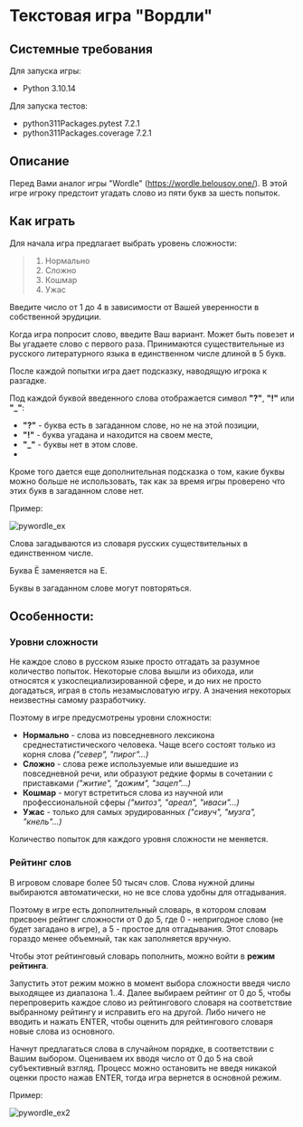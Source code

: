 # Текстовая игра "Вордли"

## Системные требования

Для запуска игры:
- Python 3.10.14

Для запуска тестов:
- python311Packages.pytest 7.2.1
- python311Packages.coverage 7.2.1

## Описание


Перед Вами аналог игры "Wordle" (https://wordle.belousov.one/).
В этой игре игроку предстоит угадать слово из пяти букв за шесть попыток.

## Как играть

Для начала игра предлагает выбрать уровень сложности:

>1. Нормально
>2. Сложно
>3. Кошмар
>4. Ужас


Введите число от 1 до 4 в зависимости от Вашей уверенности в собственной эрудиции.


Когда игра попросит слово, введите Ваш вариант. Может быть повезет и Вы угадаете слово с первого раза. Принимаются существительные из русского литературного языка в единственном числе длиной в 5 букв.


После каждой попытки игра дает подсказку, наводящую игрока к разгадке.

Под каждой буквой введенного слова отображается символ __"?"__, __"!"__ или __"_"__:
- __"?"__ - буква есть в загаданном слове, но не на этой позиции,
- __"!"__ - буква угадана и находится на своем месте,
- __"_"__ - буквы нет в этом слове.
- 
Кроме того дается еще дополнительная подсказка о том, какие буквы можно больше не использовать, так как за время игры проверено что этих букв в загаданном слове нет.

Пример:

![pywordle_ex](https://github.com/PyDevIll/pyWordle/assets/169006885/e477f0a9-0b2b-46a6-9f34-525676ef656f)

Слова загадываются из словаря русских существительных в единственном числе.

Буква Ё заменяется на Е.

Буквы в загаданном слове могут повторяться.



## Особенности:

### Уровни сложности

Не каждое слово в русском языке просто отгадать за разумное количество попыток. Некоторые слова вышли из обихода, или относятся к узкоспециализированной сфере, и до них не просто догадаться, играя в столь незамысловатую игру. А значения некоторых неизвестны самому разработчику.

Поэтому в игре предусмотрены уровни сложности:
 - __Нормально__ - слова из повседневного лексикона среднестатистического человека. Чаще всего состоят только из корня слова _("север", "пирог"...)_
 - __Сложно__ - слова реже используемые или вышедшие из повседневной речи, или образуют редкие формы в сочетании с приставками _("житие", "дожим", "зацеп"...)_
 - __Кошмар__ - могут встретиться слова из научной или профессиональной сферы _("митоз", "ареал", "иваси"...)_
 - __Ужас__ - только для самых эрудированных _("сивуч", "музга", "кнель"...)_

Количество попыток для каждого уровня сложности не меняется.

### Рейтинг слов

В игровом словаре более 50 тысяч слов. Слова нужной длины выбираются автоматически, но не все слова удобны для отгадывания.

Поэтому в игре есть дополнительный словарь, в котором словам присвоен рейтинг сложности от 0 до 5, где 0 - непригодное слово (не будет загадано в игре), а 5 - простое для отгадывания.
Этот словарь гораздо менее объемный, так как заполняется вручную.

Чтобы этот рейтинговый словарь пополнить, можно войти в __режим рейтинга__.

Запустить этот режим можно в момент выбора сложности введя число выходящее из диапазона 1..4. Далее выбираем рейтинг от 0 до 5, чтобы перепроверить каждое слово из рейтингового словаря на соответствие выбранному рейтингу и исправить его на другой.
Либо ничего не вводить и нажать ENTER, чтобы оценить для рейтингового словаря новые слова из основного.

Начнут предлагаться слова в случайном порядке, в соответствии с Вашим выбором. Оцениваем их вводя число от 0 до 5 на свой субъективный взгляд. Процесс можно остановить не введя никакой оценки просто нажав ENTER, тогда игра вернется в основной режим.

Пример:

![pywordle_ex2](https://github.com/PyDevIll/pyWordle/assets/169006885/b203627b-f383-45ef-a4d0-1334664ffe52)



